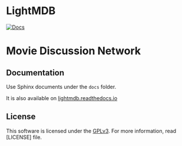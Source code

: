 LightMDB
========

[![Docs](https://img.shields.io/badge/docs-latest-brightgreen.svg?style=flat)](https://lightmdb.readthedocs.io/)

# Movie Discussion Network

Documentation
-------------
Use Sphinx documents under the `docs` folder.

It is also available on [lightmdb.readthedocs.io](https://lightmdb.readthedocs.io/)


License
-------
This software is licensed under the
[GPLv3](http://creativecommons.org/licenses/BSD/). For more
information, read [LICENSE] file.
